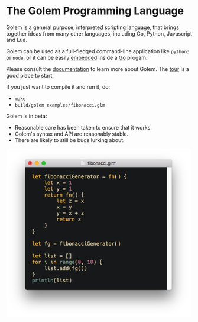 # The Golem Programming Language

Golem is a general purpose, interpreted scripting language, that brings together ideas 
from many other languages, including Go, Python, Javascript and Lua.

Golem can be used as a full-fledged command-line application like `python3` or `node`, 
or it can be easily [embedded](https://github.com/mjarmy/golem-lang/blob/master/examples/embedding/sandbox.go) 
inside a [Go](https://golang.org/) progam.

Please consult the [documentation](https://mjarmy.github.io/golem-lang/) to learn 
more about Golem. The [tour](https://mjarmy.github.io/golem-lang/tour.html) is a good
place to start.

If you just want to compile it and run it, do:

* `make`
* `build/golem examples/fibonacci.glm`

Golem is in beta:

* Reasonable care has been taken to ensure that it works.
* Golem's syntax and API are reasonably stable.
* There are likely to still be bugs lurking about.

<img src="/images/snippet.png?raw=true" width="500">

